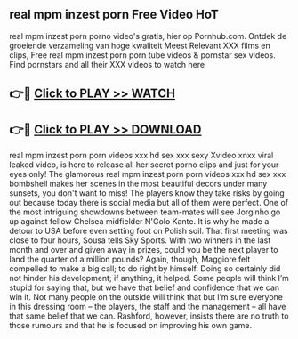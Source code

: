 ## real mpm inzest porn Free Video HoT 

real mpm inzest porn porno video's gratis, hier op Pornhub.com. Ontdek de groeiende verzameling van hoge kwaliteit Meest Relevant XXX films en clips,
Free real mpm inzest porn porn tube videos & pornstar sex videos. Find pornstars and all their XXX videos to watch here


## 👉🔴 [Click to PLAY >> WATCH](http://us.freeplayer.one?title=real_mpm_inzest_porn&ref=16D)

## 👉🔴 [Click to PLAY >> DOWNLOAD](http://us.freeplayer.one?title=real_mpm_inzest_porn&ref=16D)


real mpm inzest porn porn videos xxx hd sex xxx sexy Xvideo xnxx viral leaked video, is here to release all her secret porno clips and just for your eyes only! The glamorous real mpm inzest porn porn videos xxx hd sex xxx bombshell makes her scenes in the most beautiful decors under many sunsets, you don't want to miss! The players know they take risks by going out because today there is social media but all of them were perfect. One of the most intriguing showdowns between team-mates will see Jorginho go up against fellow Chelsea midfielder N'Golo Kante. It is why he made a detour to USA before even setting foot on Polish soil. That first meeting was close to four hours, Sousa tells Sky Sports. With two winners in the last month and over and given away in prizes, could you be the next player to land the quarter of a million pounds? Again, though, Maggiore felt compelled to make a big call; to do right by himself. Doing so certainly did not hinder his development; if anything, it helped. Some people will think I’m stupid for saying that, but we have that belief and confidence that we can win it. Not many people on the outside will think that but I’m sure everyone in this dressing room – the players, the staff and the management – all have that same belief that we can. Rashford, however, insists there are no truth to those rumours and that he is focused on improving his own game.